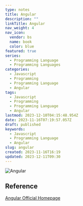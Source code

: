 ```yaml
---
type: notes
title: Angular
description: ""
linkTitle: Angular
nav_weight: 4
nav_icon:
  vendor: bs
  name: book
  color: blue
featured: true
series:
  - Programming Language
  - Programming Languages
categories:
  - Javascript
  - Programming
  - Programming Language
  - Angular
tags:
  - Javascript
  - Programming
  - Programming Language
  - Angular
lastmod: 2023-12-10T04:15:48.954Z
date: 2023-11-16T07:19:57.057Z
draft: published
keywords:
  - Javascript
  - Programming Language
  - Angular
slug: angular
created: 2023-11-16T16:19
updated: 2023-12-11T09:30
---
```


![Angular](/programming/angular.webp)

## Reference

[Angular Official Homepage](https://angular.io/)
